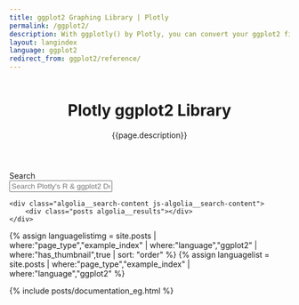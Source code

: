 ```yaml
---
title: ggplot2 Graphing Library | Plotly
permalink: /ggplot2/
description: With ggplotly() by Plotly, you can convert your ggplot2 figures into interactive ones powered by plotly.js, ready for embedding into Dash applications.
layout: langindex
language: ggplot2
redirect_from: ggplot2/reference/
---
```


<header class="--welcome">
  <div class="--welcome-body">
    <!--div.--wrap-inner-->
    <div class="--title">
      <div class="--category-img"><img src="https://images.plot.ly/language-icons/api-home/ggplot2-logo.png" alt=""></div>
      <div class="--body">
        <h1>Plotly ggplot2 Library</h1>
        <p>{{page.description}}</p>
      </div>
    </div>
  </div>
</header>

<div class="content container">
  <div class="search-header">Search</div>
	<input type="text" class="algolia__input js-algolia__input" autocomplete="off" name="query" placeholder="Search Plotly's R & ggplot2 Docs" />
	<!-- <nav class="--sidebar-body watch" id="search"> -->

	<div class="algolia__search-content js-algolia__search-content">
		<div class="posts algolia__results"></div>
	</div>
</div>

{% assign languagelistimg = site.posts | where:"page_type","example_index" | where:"language","ggplot2"  | where:"has_thumbnail",true | sort: "order"  %}
{% assign languagelist = site.posts | where:"page_type","example_index" | where:"language","ggplot2" %}

{% include posts/documentation_eg.html %}
